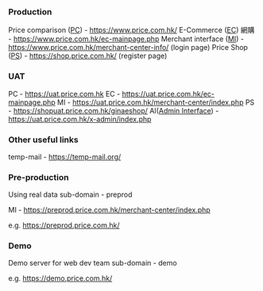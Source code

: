 ### Production

Price comparison ([PC](Price%20Compare.md)) -  https://www.price.com.hk/
E-Commerce ([EC](E-commerce.md)) 網購 - https://www.price.com.hk/ec-mainpage.php
Merchant interface ([MI](Merchant%20Interface.md)) - https://www.price.com.hk/merchant-center-info/ (login page)
Price Shop ([PS](Price%20Shop.md)) - https://shop.price.com.hk/ (register page)
### UAT

PC - https://uat.price.com.hk
EC - https://uat.price.com.hk/ec-mainpage.php
MI - https://uat.price.com.hk/merchant-center/index.php
PS - https://shopuat.price.com.hk/ginaeshop/
AI([Admin Interface](Admin%20Interface.md)) - https://uat.price.com.hk/x-admin/index.php

### Other useful links

temp-mail - https://temp-mail.org/
### Pre-production

Using real data 
sub-domain - preprod

MI - https://preprod.price.com.hk/merchant-center/index.php

e.g. https://preprod.price.com.hk/

### Demo

Demo server for web dev team
sub-domain - demo

e.g. https://demo.price.com.hk/